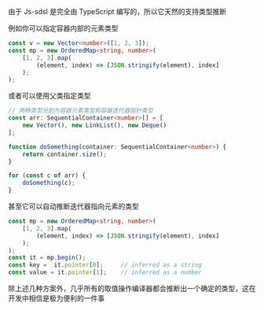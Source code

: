 由于 Js-sdsl 是完全由 TypeScript 编写的，所以它天然的支持类型推断

例如你可以指定容器内部的元素类型

```typescript
const v = new Vector<number>([1, 2, 3]);
const mp = new OrderedMap<string, number>(
    [1, 2, 3].map(
        (element, index) => [JSON.stringify(element), index]
    );
);
```

或者可以使用父类指定类型

```typescript
// 两种类型分别为容器元素类型和容器迭代器指针类型
const arr: SequentialContainer<number>[] = [
    new Vector(), new LinkList(), new Deque()
];

function doSomething(container: SequentialContainer<number>) {
    return container.size();
}

for (const c of arr) {
    doSomething(c);
}

```

甚至它可以自动推断迭代器指向元素的类型

```typescript
const mp = new OrderedMap<string, number>(
    [1, 2, 3].map(
        (element, index) => [JSON.stringify(element), index]
    );
);
const it = mp.begin();
const key =  it.pointer[0];     // inferred as a string
const value = it.pointer[1];    // inferred as a number
```


除上述几种方案外，几乎所有的取值操作编译器都会推断出一个确定的类型，这在开发中相信是极为便利的一件事